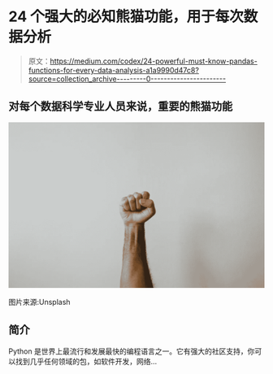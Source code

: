 # 24 个强大的必知熊猫功能，用于每次数据分析

> 原文：<https://medium.com/codex/24-powerful-must-know-pandas-functions-for-every-data-analysis-a1a9990d47c8?source=collection_archive---------0----------------------->

## 对每个数据科学专业人员来说，重要的熊猫功能

![](img/5d9a857af3cb8b04a033716ba0317019.png)

图片来源:Unsplash

## **简介**

Python 是世界上最流行和发展最快的编程语言之一。它有强大的社区支持，你可以找到几乎任何领域的包，如软件开发，网络…